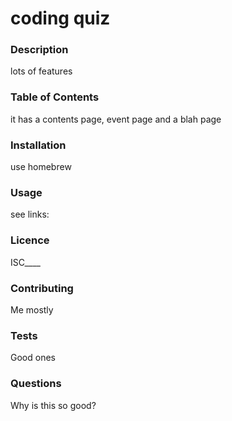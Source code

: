 
# coding quiz

### Description
lots of features

### Table of Contents
it has a contents page, event page and a blah page

### Installation
use homebrew

### Usage
see links:

### Licence
ISC____

### Contributing 
Me mostly

### Tests
Good ones

### Questions
Why is this so good?
